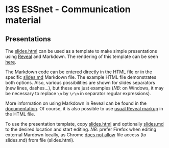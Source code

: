 # I3S ESSnet - Communication material

## Presentations

The [slides.html](slides.html) can be used as a template to make simple presentations using [Reveal](https://revealjs.com/) and Markdown. The rendering of this template can be seen [here](https://i3s-essnet.github.io/Documents/communication/slides.html).

The Markdown code can be entered directly in the HTML file or in the specific [slides.md](slides.md) Markdown file. The example HTML file demonstrates both options. Also, various possibilities are shown for slides separators (new lines, dashes...), but these are just examples (*NB*: on Windows, it may be necessary to replace `\n` by `\r\n` in separator regular expressions).

More information on using Markdown in Reveal can be found in the [documentation](https://github.com/hakimel/reveal.js#markdown). Of course, it is also possible to use [usual Reveal markup](https://github.com/hakimel/reveal.js#instructions) in the HTML file.

To use the presentation template, copy [slides.html](slides.html) and optionally [slides.md](slides.md) to the desired location and start editing. *NB*: prefer Firefox when editing external Mardown locally, as Chrome [does not allow](http://www.chrome-allow-file-access-from-file.com/) file access (to slides.md) from file (slides.html).
